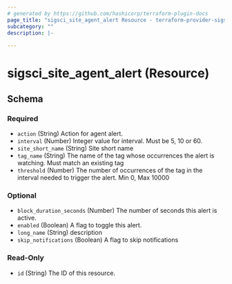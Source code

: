 ```yaml
---
# generated by https://github.com/hashicorp/terraform-plugin-docs
page_title: "sigsci_site_agent_alert Resource - terraform-provider-sigsci"
subcategory: ""
description: |-
  
---
```


# sigsci_site_agent_alert (Resource)





<!-- schema generated by tfplugindocs -->
## Schema

### Required

- `action` (String) Action for agent alert.
- `interval` (Number) Integer value for interval. Must be 5, 10 or 60.
- `site_short_name` (String) Site short name
- `tag_name` (String) The name of the tag whose occurrences the alert is watching. Must match an existing tag
- `threshold` (Number) The number of occurrences of the tag in the interval needed to trigger the alert. Min 0, Max 10000

### Optional

- `block_duration_seconds` (Number) The number of seconds this alert is active.
- `enabled` (Boolean) A flag to toggle this alert.
- `long_name` (String) description
- `skip_notifications` (Boolean) A flag to skip notifications

### Read-Only

- `id` (String) The ID of this resource.


